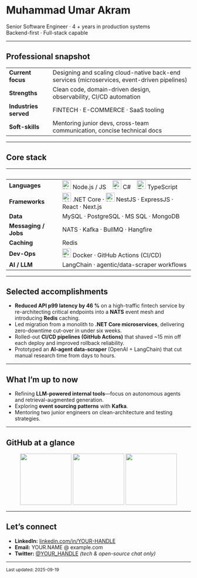 # Muhammad Umar Akram

Senior Software Engineer · 4 + years in production systems  
Backend-first · Full-stack capable

---

## Professional snapshot
| | |
|---|---|
| **Current focus** | Designing and scaling cloud-native back-end services (microservices, event-driven pipelines) |
| **Strengths** | Clean code, domain-driven design, observability, CI/CD automation |
| **Industries served** | FINTECH · E-COMMERCE · SaaS tooling |
| **Soft-skills** | Mentoring junior devs, cross-team communication, concise technical docs |

---

## Core stack

| &nbsp; | &nbsp; |
|---|---|
| **Languages** | <img src="https://cdn.jsdelivr.net/gh/devicons/devicon/icons/nodejs/nodejs-original.svg" alt="NodeJS" width="24"/> Node.js / JS &nbsp;&nbsp; <img src="https://cdn.jsdelivr.net/gh/devicons/devicon/icons/csharp/csharp-original.svg" alt="C#" width="24"/> C# &nbsp;&nbsp; <img src="https://cdn.jsdelivr.net/gh/devicons/devicon/icons/typescript/typescript-original.svg" alt="TS" width="24"/> TypeScript |
| **Frameworks** | <img src="https://cdn.jsdelivr.net/gh/devicons/devicon/icons/dot-net/dot-net-plain.svg" alt=".NET" width="24"/> .NET&nbsp;Core · <img src="https://cdn.jsdelivr.net/gh/devicons/devicon/icons/nestjs/nestjs-plain.svg" alt="NestJS" width="24"/> NestJS · ExpressJS · React · Next.js |
| **Data** | MySQL · PostgreSQL · MS SQL · MongoDB |
| **Messaging / Jobs** | NATS · Kafka · BullMQ · Hangfire |
| **Caching** | Redis |
| **Dev-Ops** | <img src="https://cdn.jsdelivr.net/gh/devicons/devicon/icons/docker/docker-original.svg" alt="Docker" width="24"/> Docker · GitHub Actions (CI/CD) |
| **AI / LLM** | LangChain · agentic/data-scraper workflows |

---

## Selected accomplishments
* **Reduced API p99 latency by 46 %** on a high-traffic fintech service by re-architecting critical endpoints into a **NATS** event mesh and introducing **Redis** caching.  
* Led migration from a monolith to **.NET Core microservices**, delivering zero-downtime cut-over in under six weeks.  
* Rolled-out **CI/CD pipelines (GitHub Actions)** that shaved ~15 min off each deploy and improved rollback reliability.  
* Prototyped an **AI-agent data-scraper** (OpenAI + LangChain) that cut manual research time from days to hours.

---

## What I’m up to now
* Refining **LLM-powered internal tools**—focus on autonomous agents and retrieval-augmented generation.  
* Exploring **event sourcing patterns** with **Kafka**.  
* Mentoring two junior engineers on clean-architecture and testing strategies.

---

## GitHub at a glance
<p align="center">
  <img src="https://github-readme-stats.vercel.app/api?username=muhammadumarakram1&show_icons=true&hide_border=true" height="140" />
  <img src="https://github-readme-streak-stats.herokuapp.com/?user=muhammadumarakram1&hide_border=true" height="140" />
  <img src="https://github-readme-stats.vercel.app/api/top-langs/?username=muhammadumarakram1&layout=compact&hide_border=true&langs_count=6" height="140" />
</p>

---

## Let’s connect
* **LinkedIn:** [linkedin.com/in/YOUR-HANDLE](https://linkedin.com/in/YOUR-HANDLE)  
* **Email:** YOUR.NAME&nbsp;@&nbsp;example.com  
* **Twitter:** [@YOUR_HANDLE](https://twitter.com/YOUR_HANDLE) _(tech & open-source chat only)_

---

<sub>Last updated: 2025-09-19</sub>
